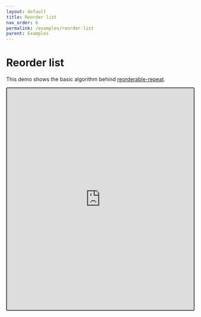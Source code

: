 ```yaml
---
layout: default
title: Reorder list
nav_order: 6
permalink: /examples/reorder-list
parent: Examples
---
```


# Reorder list

This demo shows the basic algorithm behind [reorderable-repeat](../reorderable-repeat).

<iframe style="width: 100%; height: 600px; border: 2px solid #343a40; border-radius: 3px;" loading="lazy" src="https://gist.dumber.app/?gist=429110b159f6c6d3a4f3627b8e533a01&open=src%2Fitem.js&open=src%2Fitem.html&open=src%2Flist-container.js&open=src%2Flist-container.html"></iframe>
